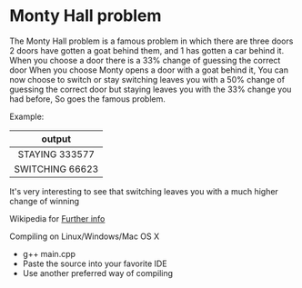# Monty Hall problem
The Monty Hall problem is a famous problem in which there are three doors
2 doors have gotten a goat behind them, and 1 has gotten a car behind it.
When you choose a door there is a 33% change of guessing the correct door
When you choose Monty opens a door with a goat behind it, You can now choose to switch or stay
switching leaves you with a 50% change of guessing the correct door but staying leaves you with the 33% change you had before,
So goes the famous problem.

Example:

| output |
|  :-:   |
|   STAYING 333577   |
|   SWITCHING 66623   |

It's very interesting to see that switching leaves you with a much higher change of winning

Wikipedia for [Further info](https://en.wikipedia.org/wiki/Monty_Hall_problem)

Compiling on Linux/Windows/Mac OS X
  - g++ main.cpp
  - Paste the source into your favorite IDE
  - Use another preferred way of compiling
